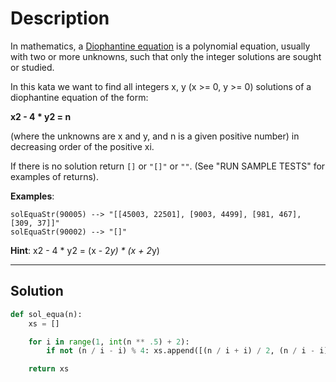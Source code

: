 # Description

In mathematics, a [Diophantine equation](https://en.wikipedia.org/wiki/Diophantine_equation) is a polynomial equation, usually with two or more unknowns, such that only the integer solutions are sought or studied.

In this kata we want to find all integers x, y (x >= 0, y >= 0) solutions of a diophantine equation of the form:

**x2 - 4 \* y2 = n**

(where the unknowns are x and y, and n is a given positive number) in decreasing order of the positive xi.

If there is no solution return `[]` or `"[]"` or `""`. (See "RUN SAMPLE TESTS" for examples of returns).

**Examples**:

```
solEquaStr(90005) --> "[[45003, 22501], [9003, 4499], [981, 467], [309, 37]]"
solEquaStr(90002) --> "[]"
```

**Hint**:
x2 - 4 * y2 = (x - 2*y) * (x + 2*y)

---

## Solution

```py
def sol_equa(n):
    xs = []

    for i in range(1, int(n ** .5) + 2):
        if not (n / i - i) % 4: xs.append([(n / i + i) / 2, (n / i - i) / 4])

    return xs
```
